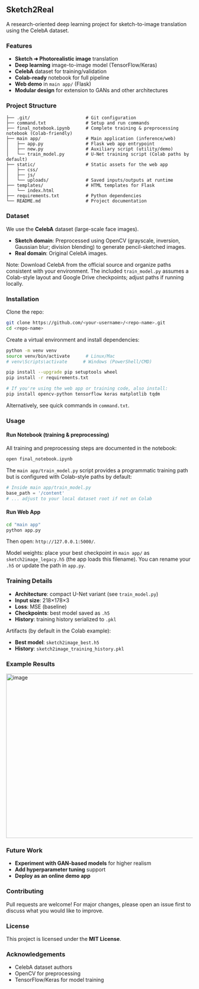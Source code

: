 ## Sketch2Real

A research-oriented deep learning project for sketch-to-image translation using the CelebA dataset.

### Features
- **Sketch ➜ Photorealistic image** translation
- **Deep learning** image-to-image model (TensorFlow/Keras)
- **CelebA** dataset for training/validation
- **Colab-ready** notebook for full pipeline
- **Web demo** in `main app/` (Flask)
- **Modular design** for extension to GANs and other architectures

### Project Structure
```
├── .git/                     # Git configuration
├── command.txt               # Setup and run commands
├── final_notebook.ipynb      # Complete training & preprocessing notebook (Colab-friendly)
├── main app/                 # Main application (inference/web)
│   ├── app.py                # Flask web app entrypoint
│   ├── new.py                # Auxiliary script (utility/demo)
│   └── train_model.py        # U-Net training script (Colab paths by default)
├── static/                   # Static assets for the web app
│   ├── css/
│   ├── js/
│   └── uploads/              # Saved inputs/outputs at runtime
├── templates/                # HTML templates for Flask
│   └── index.html
├── requirements.txt          # Python dependencies
└── README.md                 # Project documentation
```

### Dataset
We use the **CelebA** dataset (large-scale face images).
- **Sketch domain**: Preprocessed using OpenCV (grayscale, inversion, Gaussian blur; division blending) to generate pencil-sketched images.
- **Real domain**: Original CelebA images.

Note: Download CelebA from the official source and organize paths consistent with your environment. The included `train_model.py` assumes a Colab-style layout and Google Drive checkpoints; adjust paths if running locally.

### Installation
Clone the repo:
```bash
git clone https://github.com/<your-username>/<repo-name>.git
cd <repo-name>
```

Create a virtual environment and install dependencies:
```bash
python -m venv venv
source venv/bin/activate      # Linux/Mac
# venv\Scripts\activate      # Windows (PowerShell/CMD)

pip install --upgrade pip setuptools wheel
pip install -r requirements.txt

# If you're using the web app or training code, also install:
pip install opencv-python tensorflow keras matplotlib tqdm
```

Alternatively, see quick commands in `command.txt`.

### Usage
#### Run Notebook (training & preprocessing)
All training and preprocessing steps are documented in the notebook:
```bash
open final_notebook.ipynb
```
The `main app/train_model.py` script provides a programmatic training path but is configured with Colab-style paths by default:
```python
# Inside main app/train_model.py
base_path = '/content'
# ... adjust to your local dataset root if not on Colab
```

#### Run Web App
```bash
cd "main app"
python app.py
```
Then open: `http://127.0.0.1:5000/`.

Model weights: place your best checkpoint in `main app/` as `sketch2image_legacy.h5` (the app loads this filename). You can rename your `.h5` or update the path in `app.py`.

### Training Details
- **Architecture**: compact U-Net variant (see `train_model.py`)
- **Input size**: 218×178×3
- **Loss**: MSE (baseline)
- **Checkpoints**: best model saved as `.h5`
- **History**: training history serialized to `.pkl`

Artifacts (by default in the Colab example):
- **Best model**: `sketch2image_best.h5`
- **History**: `sketch2image_training_history.pkl`

### Example Results
<img width="800" height="443" alt="image" src="https://github.com/user-attachments/assets/14705714-db83-45fa-a35b-8e62a9e38a0c" />


### Future Work
- **Experiment with GAN-based models** for higher realism
- **Add hyperparameter tuning** support
- **Deploy as an online demo app**

### Contributing
Pull requests are welcome! For major changes, please open an issue first to discuss what you would like to improve.

### License
This project is licensed under the **MIT License**.

### Acknowledgements
- CelebA dataset authors
- OpenCV for preprocessing
- TensorFlow/Keras for model training 
